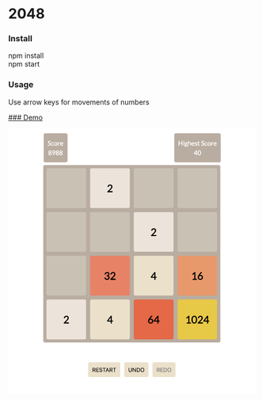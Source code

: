 # 2048

### Install
npm install  
npm start

### Usage
Use arrow keys for movements of numbers

[### Demo](https://maheshramaiah.github.io/2048/)

<img src="./src/assets/reference.png" width="500">